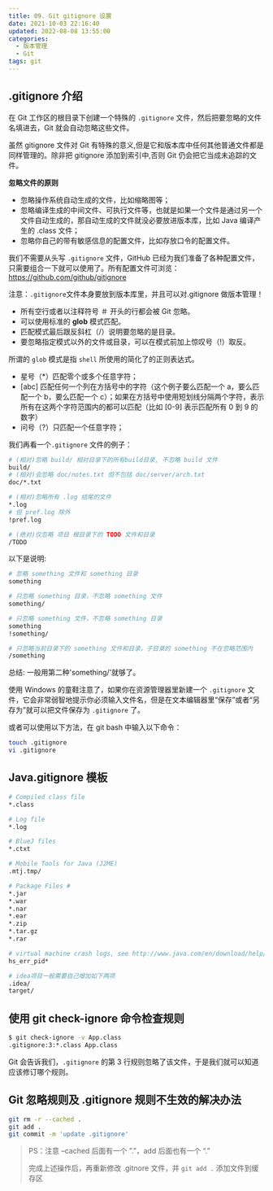 ```yaml
---
title: 09. Git gitignore 设置
date: 2021-10-03 22:16:40
updated: 2022-08-08 13:55:00
categories:
  - 版本管理
  - Git
tags: git
---
```


## .gitignore 介绍

在 Git 工作区的根目录下创建一个特殊的 `.gitignore` 文件，然后把要忽略的文件名填进去，Git 就会自动忽略这些文件。

虽然 gitignore 文件对 Git 有特殊的意义,但是它和版本库中任何其他普通文件都是同样管理的。除非把 gitignore 添加到索引中,否则 Git 仍会把它当成未追踪的文件。

**忽略文件的原则**

- 忽略操作系统自动生成的文件，比如缩略图等；
- 忽略编译生成的中间文件、可执行文件等，也就是如果一个文件是通过另一个文件自动生成的，那自动生成的文件就没必要放进版本库，比如 Java 编译产生的 .class 文件；
- 忽略你自己的带有敏感信息的配置文件，比如存放口令的配置文件。

我们不需要从头写 `.gitignore` 文件，GitHub 已经为我们准备了各种配置文件，只需要组合一下就可以使用了。所有配置文件可浏览：<https://github.com/github/gitignore>

注意：`.gitignore`文件本身要放到版本库里，并且可以对.gitignore 做版本管理！

- 所有空行或者以注释符号 ＃ 开头的行都会被 Git 忽略。
- 可以使用标准的 **glob** 模式匹配。
- 匹配模式最后跟反斜杠（/）说明要忽略的是目录。
- 要忽略指定模式以外的文件或目录，可以在模式前加上惊叹号（!）取反。

所谓的 `glob` 模式是指 `shell` 所使用的简化了的正则表达式。

<!-- more -->

- 星号（\*）匹配零个或多个任意字符；
- [abc] 匹配任何一个列在方括号中的字符（这个例子要么匹配一个 a，要么匹配一个 b，要么匹配一个 c）；如果在方括号中使用短划线分隔两个字符，表示所有在这两个字符范围内的都可以匹配（比如 [0-9] 表示匹配所有 0 到 9 的数字）
- 问号（?）只匹配一个任意字符；

我们再看一个`.gitignore` 文件的例子：

```sh
# (相对)忽略 build/ 相对目录下的所有build目录, 不忽略 build 文件
build/
# (相对)会忽略 doc/notes.txt 但不包括 doc/server/arch.txt
doc/*.txt

# (相对)忽略所有 .log 结尾的文件
*.log
# 但 pref.log 除外
!pref.log

# (绝对)仅忽略 项目 根目录下的 TODO 文件和目录
/TODO
```

以下是说明:

```sh
# 忽略 something 文件和 something 目录
something

# 只忽略 something 目录，不忽略 something 文件
something/

# 只忽略 something 文件，不忽略 something 目录
something
!something/

# 只忽略当前目录下的 something 文件和目录，子目录的 something 不在忽略范围内
/something
```

总结: 一般用第二种'something/'就够了。

使用 Windows 的童鞋注意了，如果你在资源管理器里新建一个 `.gitignore` 文件，它会非常弱智地提示你必须输入文件名，但是在文本编辑器里“保存”或者“另存为”就可以把文件保存为 `.gitignore` 了。

或者可以使用以下方法，在 git bash 中输入以下命令：

```sh
touch .gitignore
vi .gitignore
```

## Java.gitignore 模板

```bash
# Compiled class file
*.class

# Log file
*.log

# BlueJ files
*.ctxt

# Mobile Tools for Java (J2ME)
.mtj.tmp/

# Package Files #
*.jar
*.war
*.nar
*.ear
*.zip
*.tar.gz
*.rar

# virtual machine crash logs, see http://www.java.com/en/download/help/error_hotspot.xml
hs_err_pid*

# idea项目一般需要自己增加如下两项
.idea/
target/
```

## 使用 git check-ignore 命令检查规则

```sh
$ git check-ignore -v App.class
.gitignore:3:*.class App.class
```

Git 会告诉我们，`.gitignore` 的第 3 行规则忽略了该文件，于是我们就可以知道应该修订哪个规则。

## Git 忽略规则及 .gitignore 规则不生效的解决办法

```sh
git rm -r --cached .
git add .
git commit -m 'update .gitignore'
```

> PS：注意 –cached 后面有一个 ”.”，add 后面也有一个 “.”
>
> 完成上述操作后，再重新修改 .gitnore 文件，并 `git add .` 添加文件到缓存区
